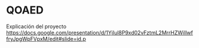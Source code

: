 # QOAED
Explicación del proyecto
  https://docs.google.com/presentation/d/1YjIul8P9xd02vFztmL2MrrHZWiIlwffryJpgWpFVpxM/edit#slide=id.p
